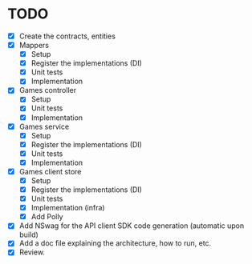 # TODO

- [x] Create the contracts, entities
- [x] Mappers
    - [x] Setup
    - [x] Register the implementations (DI)
    - [x] Unit tests
    - [x] Implementation
- [x] Games controller
    - [x] Setup
    - [x] Unit tests
    - [x] Implementation
- [x] Games service
    - [x] Setup
    - [x] Register the implementations (DI)
    - [x] Unit tests
    - [x] Implementation
- [x] Games client store
    - [x] Setup
    - [x] Register the implementations (DI)
    - [x] Unit tests
    - [x] Implementation (infra)
    - [x] Add Polly
- [x] Add NSwag for the API client SDK code generation (automatic upon build)
- [x] Add a doc file explaining the architecture, how to run, etc.
- [x] Review.
